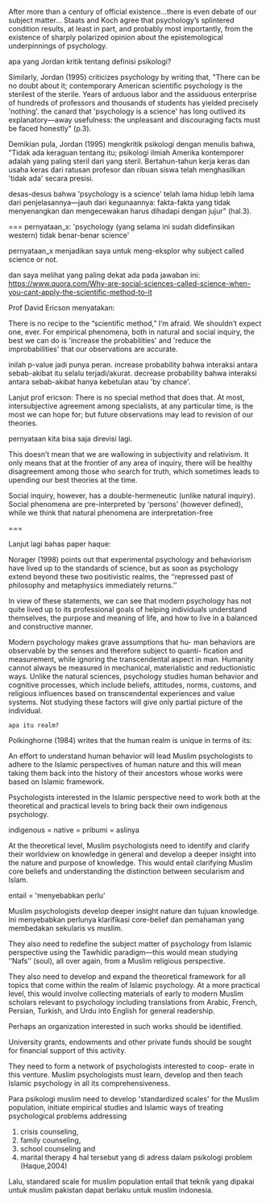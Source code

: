 After more than a century of official existence…there is even debate of our subject matter… Staats and Koch agree that psychology’s splintered condition results, at least in part, and probably most importantly, from the existence of sharply polarized opinion about the epistemological underpinnings of psychology.




apa yang Jordan kritik tentang definisi psikologi?


Similarly, Jordan (1995) criticizes psychology by writing that, "There can be no doubt about it; contemporary American scientific psychology is the sterilest of the sterile. Years of arduous labor and the assiduous enterprise of hundreds of professors and thousands of students has yielded precisely 'nothing'.
the canard that 'psychology is a science' has long outlived its explanatory—away usefulness: the unpleasant and discouraging facts must be faced honestly" (p.3). 

Demikian pula, Jordan (1995) mengkritik psikologi dengan menulis bahwa, "Tidak ada keraguan tentang itu; psikologi ilmiah Amerika kontemporer adalah yang paling steril dari yang steril. Bertahun-tahun kerja keras dan usaha keras dari ratusan profesor dan ribuan siswa telah menghasilkan 'tidak ada' secara presisi.

desas-desus bahwa 'psychology is a science' telah lama hidup lebih lama dari penjelasannya—jauh dari kegunaannya: fakta-fakta yang tidak menyenangkan dan mengecewakan harus dihadapi dengan jujur" (hal.3).

===
pernyataan_x: 'psychology (yang selama ini sudah didefinsikan western) tidak benar-benar science'

pernyataan_x menjadikan saya untuk meng-eksplor why subject called science or not.

dan saya melihat yang paling dekat ada pada jawaban ini:
https://www.quora.com/Why-are-social-sciences-called-science-when-you-cant-apply-the-scientific-method-to-it

Prof David Ericson menyatakan:

There is no recipe to the “scientific method,” I’m afraid. We shouldn’t expect one, ever. For empirical phenomena, both in natural and social inquiry, the best we can do is 'increase the probabilities' and 'reduce the improbabilities' that our observations are accurate. 

inilah p-value jadi punya peran.
increase probability bahwa interaksi antara sebab-akibat itu selalu terjadi/akurat.
decrease probability bahwa interaksi antara sebab-akibat hanya kebetulan atau 'by chance'.


Lanjut prof ericson:
There is no special method that does that. At most, intersubjective agreement among specialists, at any particular time, is the most we can hope for; but future observations may lead to revision of our theories.

pernyataan kita bisa saja direvisi lagi.

This doesn’t mean that we are wallowing in subjectivity and relativism. It only means that at the frontier of any area of inquiry, there will be healthy disagreement among those who search for truth, which sometimes leads to upending our best theories at the time.

Social inquiry, however, has a double-hermeneutic (unlike natural inquiry). Social phenomena are pre-interpreted by ‘persons’ (however defined), while we think that natural phenomena are interpretation-free

===

Lanjut lagi bahas paper haque:

Norager (1998) points out that experimental psychology and behaviorism have lived up to the standards of science, but as soon as psychology extend beyond these two positivistic realms, the ‘‘repressed past of philosophy and metaphysics immediately returns.’’



In view of these statements, we can see that modern psychology has not
quite lived up to its professional goals of helping individuals understand
themselves, the purpose and meaning of life, and how to live in a balanced and
constructive manner. 


Modern psychology makes grave assumptions that hu-
man behaviors are observable by the senses and therefore subject to quanti-
fication and measurement, while ignoring the transcendental aspect in man.
Humanity cannot always be measured in mechanical, materialistic and
reductionistic ways. Unlike the natural sciences, psychology studies human
behavior and cognitive processes, which include beliefs, attitudes, norms,
customs, and religious influences based on transcendental experiences and
value systems. Not studying these factors will give only partial picture of the
individual. 

`apa itu realm?`


Polkinghorne (1984) writes that the human realm is unique in terms of its:





An effort to understand human behavior will lead Muslim psychologists to adhere to the Islamic perspectives of human nature and this will mean taking them back into the history of their ancestors whose works were based on Islamic framework. 


Psychologists interested in the Islamic perspective need to
work both at the theoretical and practical levels to bring back their own indigenous psychology. 

indigenous = native = pribumi = aslinya


At the theoretical level, Muslim psychologists need to identify and clarify their worldview on knowledge in general and develop a
deeper insight into the nature and purpose of knowledge. 
This would entail clarifying Muslim core beliefs and understanding the distinction between secularism and Islam. 

entail = 'menyebabkan perlu'

Muslim psychologists develop deeper insight nature dan tujuan knowledge.
Ini menyebabkan perlunya klarifikasi core-belief dan pemahaman yang membedakan sekularis vs muslim.

They also need to redefine the subject matter of psychology from Islamic perspective using the Tawhidic paradigm—this would mean studying ‘‘Nafs’’ (soul), all over again, from a Muslim religious perspective. 




They also need to develop and expand the theoretical framework for all topics that come within the realm of Islamic psychology. At a more practical level, this would involve collecting materials of early to modern Muslim scholars relevant to psychology including translations from Arabic, French, Persian, Turkish, and Urdu into English for general readership. 



Perhaps an organization interested in such works should be identified. 

University grants, endowments and other private funds should be sought for financial support of this activity. 

They need to form a network of psychologists interested to coop-
erate in this venture. Muslim psychologists must learn, develop and then teach
Islamic psychology in all its comprehensiveness. 


Para psikologi muslim need to develop 'standardized scales' for the Muslim population, initiate empirical studies and Islamic ways of treating psychological problems addressing 
1. crisis counseling,
2. family counseling, 
3. school counseling and 
4. marital therapy
4 hal tersebut yang di adress dalam psikologi problem (Haque,2004)

Lalu, standared scale for muslim population entail that teknik yang dipakai untuk muslim pakistan dapat berlaku untuk muslim indonesia.